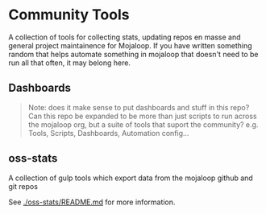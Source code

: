 # Community Tools

A collection of tools for collecting stats, updating repos en masse and general project maintainence for Mojaloop. If you have written something random that helps automate something in mojaloop that doesn't need to be run all that often, it may belong here.

## Dashboards

> Note: does it make sense to put dashboards and stuff in this repo? Can this repo be expanded to be more than just scripts to run across the mojaloop org, but a suite of tools that suport the community? e.g. Tools, Scripts, Dashboards, Automation config...


## oss-stats

A collection of gulp tools which export data from the mojaloop github and git repos

See [./oss-stats/README.md](./oss-stats/README.md) for more information.
